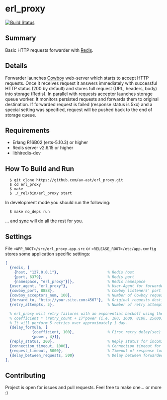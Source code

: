 erl_proxy
=========

[![Build Status](https://travis-ci.org/av-ast/erl_proxy.png?branch=master)](https://travis-ci.org/av-ast/erl_proxy)

## Summary

Basic HTTP requests forwarder with [Redis](http://redis.io).

## Details

Forwarder launches [Cowboy](https://github.com/extend/cowboy/) web-server which starts to accept HTTP requests. 
Once it receives request it answers immediately with successful HTTP status (200 by default) and stores full request 
(URL, headers, body) into storage (Redis).
In parallel with requests acceptor launches storage queue worker. It monitors persisted requests and forwards them to original destination. If forwarded request is failed (response status is 5xx) and a special setting was specified, request will be pushed back to the end of storage queue.

## Requirements

* Erlang R16B02 (erts-5.10.3) or higher
* Redis server v2.6.15 or higher
* libhiredis-dev

## How To Build and Run

```
  $ git clone https://github.com/av-ast/erl_proxy.git
  $ cd erl_proxy
  $ make
  $ ./_rel/bin/erl_proxy start
```

In development mode you should run the following:

```
  $ make no_deps run
```

... and [sync](https://github.com/rustyio/sync) will do all the rest for you.

## Settings

File `<APP_ROOT>/src/erl_proxy.app.src` or `<RELEASE_ROOT>/etc/app.config` stores some application specific settings:

``` erlang
[
  {redis, [
    {host, "127.0.0.1"},                      % Redis host
    {port, 6379},                             % Redis port
    {namespace, "erl_proxy"}]},               % Redis namespace
  {user_agent, "erl_proxy"},                  % User-Agent for forwarded requests
  {cowboy_port, 8888},                        % Cowboy listeners' port
  {cowboy_acceptors_num, 100},                % Number of Cowboy requests acceptors
  {forward_to, "http://your.site.com:4567"},  % Original requests destination URL
  {retry_attempts, 5},                        % Number of retry attempts for failed forwarded requests

  % erl_proxy will retry failures with an exponential backoff using the formula
  % coefficient * (retry_count + 1)^power (i.e. 100, 1600, 8100, 25600, 62500, ... seconds).
  % It will perform 5 retries over approximately 1 day.
  {delay_formula, [
            {coefficient, 100},               % First retry delay(sec)
            {power, 4}]},
  {reply_status, 200},                        % Reply status for incoming clients' requests
  {connection_timeout, 1000},                 % Connection timeout for forwarded requests (ms)
  {request_timeout, 5000},                    % Timeout of response for forwarded requests (ms)
  {delay_between_requests, 500}               % Delay between forwarded requests (ms)
].
```

## Contributing

Project is open for issues and pull requests. Feel free to make one... or more :)
